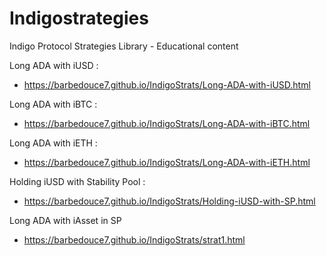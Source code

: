 # Indigostrategies
Indigo Protocol Strategies Library - Educational content

Long ADA with iUSD :
- https://barbedouce7.github.io/IndigoStrats/Long-ADA-with-iUSD.html

Long ADA with iBTC :
- https://barbedouce7.github.io/IndigoStrats/Long-ADA-with-iBTC.html

Long ADA with iETH :
- https://barbedouce7.github.io/IndigoStrats/Long-ADA-with-iETH.html

Holding iUSD with Stability Pool :
- https://barbedouce7.github.io/IndigoStrats/Holding-iUSD-with-SP.html

Long ADA with iAsset in SP
- https://barbedouce7.github.io/IndigoStrats/strat1.html

